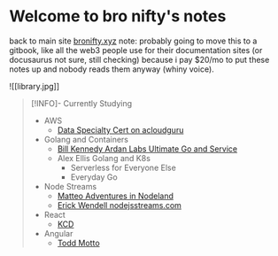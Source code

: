 # Welcome to bro nifty's notes

back to main site [bronifty.xyz](https://bronifty.xyz)
note: probably going to move this to a gitbook, like all the web3 people use for their documentation sites (or docusaurus not sure, still checking) because i pay $20/mo to put these notes up and nobody reads them anyway (whiny voice).

![[library.jpg]]

> [!INFO]- Currently Studying 
> - AWS
> 	- [Data Specialty Cert on acloudguru](https://learn.acloud.guru/course/312375cd-c136-4f1c-81dc-dbdcfff2d06b/learn/771a3c76-9f3d-4707-8569-6f079aadf379/2cbdeea7-5596-4360-93d3-2088b52b5c15/watch)
> - Golang and Containers
> 	- [Bill Kennedy Ardan Labs Ultimate Go and Service](https://courses.ardanlabs.com)
> 	- Alex Ellis Golang and K8s
> 		- Serverless for  Everyone Else
> 		- Everyday Go
> - Node Streams 
> 	- [Matteo Adventures in Nodeland](https://nodeland.dev/) 
> 	- [Erick Wendell nodejsstreams.com](https://www.nodejsstreams.com/)
> - React
> 	- [KCD](https://kentcdodds.com/)
> - Angular
> 	- [Todd Motto](https://ultimatecourses.com/)



